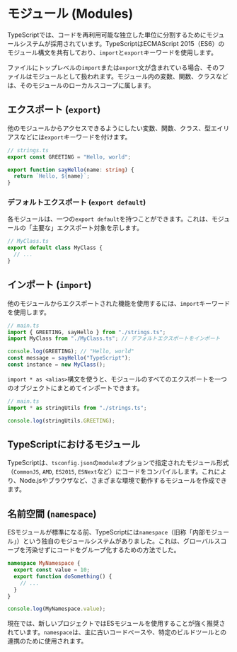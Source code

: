 # モジュール (Modules)

TypeScriptでは、コードを再利用可能な独立した単位に分割するためにモジュールシステムが採用されています。TypeScriptはECMAScript 2015（ES6）のモジュール構文を共有しており、`import`と`export`キーワードを使用します。

ファイルにトップレベルの`import`または`export`文が含まれている場合、そのファイルはモジュールとして扱われます。モジュール内の変数、関数、クラスなどは、そのモジュールのローカルスコープに属します。

## エクスポート (`export`)

他のモジュールからアクセスできるようにしたい変数、関数、クラス、型エイリアスなどには`export`キーワードを付けます。

```typescript
// strings.ts
export const GREETING = "Hello, world";

export function sayHello(name: string) {
  return `Hello, ${name}`;
}
```

### デフォルトエクスポート (`export default`)

各モジュールは、一つの`export default`を持つことができます。これは、モジュールの「主要な」エクスポート対象を示します。

```typescript
// MyClass.ts
export default class MyClass {
  // ...
}
```

## インポート (`import`)

他のモジュールからエクスポートされた機能を使用するには、`import`キーワードを使用します。

```typescript
// main.ts
import { GREETING, sayHello } from "./strings.ts";
import MyClass from "./MyClass.ts"; // デフォルトエクスポートをインポート

console.log(GREETING); // "Hello, world"
const message = sayHello("TypeScript");
const instance = new MyClass();
```

`import * as <alias>`構文を使うと、モジュールのすべてのエクスポートを一つのオブジェクトにまとめてインポートできます。

```typescript
// main.ts
import * as stringUtils from "./strings.ts";

console.log(stringUtils.GREETING);
```

## TypeScriptにおけるモジュール

TypeScriptは、`tsconfig.json`の`module`オプションで指定されたモジュール形式（`CommonJS`, `AMD`, `ES2015`, `ESNext`など）にコードをコンパイルします。これにより、Node.jsやブラウザなど、さまざまな環境で動作するモジュールを作成できます。

## 名前空間 (`namespace`)

ESモジュールが標準になる前、TypeScriptには`namespace`（旧称「内部モジュール」）という独自のモジュールシステムがありました。これは、グローバルスコープを汚染せずにコードをグループ化するための方法でした。

```typescript
namespace MyNamespace {
  export const value = 10;
  export function doSomething() {
    // ...
  }
}

console.log(MyNamespace.value);
```

現在では、新しいプロジェクトではESモジュールを使用することが強く推奨されています。`namespace`は、主に古いコードベースや、特定のビルドツールとの連携のために使用されます。
